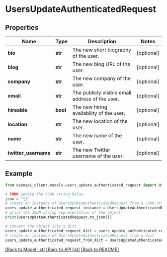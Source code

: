 # UsersUpdateAuthenticatedRequest


## Properties

Name | Type | Description | Notes
------------ | ------------- | ------------- | -------------
**bio** | **str** | The new short biography of the user. | [optional] 
**blog** | **str** | The new blog URL of the user. | [optional] 
**company** | **str** | The new company of the user. | [optional] 
**email** | **str** | The publicly visible email address of the user. | [optional] 
**hireable** | **bool** | The new hiring availability of the user. | [optional] 
**location** | **str** | The new location of the user. | [optional] 
**name** | **str** | The new name of the user. | [optional] 
**twitter_username** | **str** | The new Twitter username of the user. | [optional] 

## Example

```python
from openapi_client.models.users_update_authenticated_request import UsersUpdateAuthenticatedRequest

# TODO update the JSON string below
json = "{}"
# create an instance of UsersUpdateAuthenticatedRequest from a JSON string
users_update_authenticated_request_instance = UsersUpdateAuthenticatedRequest.from_json(json)
# print the JSON string representation of the object
print(UsersUpdateAuthenticatedRequest.to_json())

# convert the object into a dict
users_update_authenticated_request_dict = users_update_authenticated_request_instance.to_dict()
# create an instance of UsersUpdateAuthenticatedRequest from a dict
users_update_authenticated_request_from_dict = UsersUpdateAuthenticatedRequest.from_dict(users_update_authenticated_request_dict)
```
[[Back to Model list]](../README.md#documentation-for-models) [[Back to API list]](../README.md#documentation-for-api-endpoints) [[Back to README]](../README.md)


